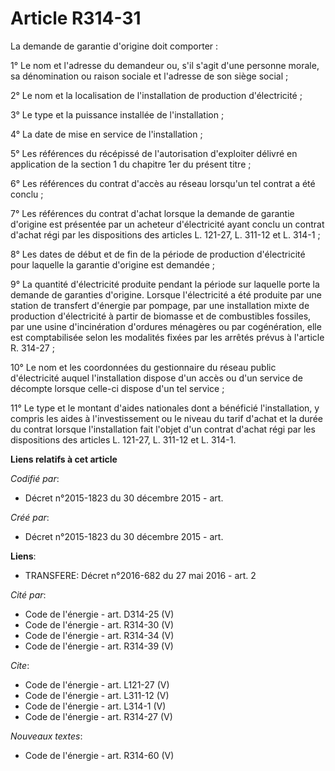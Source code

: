 # Article R314-31

La demande de garantie d'origine doit comporter : 

1° Le nom et l'adresse du demandeur ou, s'il s'agit d'une personne morale, sa dénomination ou raison sociale et l'adresse de
son siège social ; 

2° Le nom et la localisation de l'installation de production d'électricité ; 

3° Le type et la puissance installée de l'installation ; 

4° La date de mise en service de l'installation ; 

5° Les références du récépissé de l'autorisation d'exploiter délivré en application de la section 1 du chapitre 1er du
présent titre ; 

6° Les références du contrat d'accès au réseau lorsqu'un tel contrat a été conclu ; 

7° Les références du contrat d'achat lorsque la demande de garantie d'origine est présentée par un acheteur d'électricité
ayant conclu un contrat d'achat régi par les dispositions des articles L. 121-27, L. 311-12 et L. 314-1 ; 

8° Les dates de début et de fin de la période de production d'électricité pour laquelle la garantie d'origine est demandée ; 

9° La quantité d'électricité produite pendant la période sur laquelle porte la demande de garanties d'origine. Lorsque
l'électricité a été produite par une station de transfert d'énergie par pompage, par une installation mixte de production
d'électricité à partir de biomasse et de combustibles fossiles, par une usine d'incinération d'ordures ménagères ou par
cogénération, elle est comptabilisée selon les modalités fixées par les arrêtés prévus à l'article R. 314-27 ; 

10° Le nom et les coordonnées du gestionnaire du réseau public d'électricité auquel l'installation dispose d'un accès ou d'un
service de décompte lorsque celle-ci dispose d'un tel service ; 

11° Le type et le montant d'aides nationales dont a bénéficié l'installation, y compris les aides à l'investissement ou le
niveau du tarif d'achat et la durée du contrat lorsque l'installation fait l'objet d'un contrat d'achat régi par les
dispositions des articles L. 121-27, L. 311-12 et L. 314-1.

**Liens relatifs à cet article**

_Codifié par_:

  - Décret n°2015-1823 du 30 décembre 2015 - art.

_Créé par_:

  - Décret n°2015-1823 du 30 décembre 2015 - art.

**Liens**:

  - TRANSFERE: Décret n°2016-682 du 27 mai 2016 - art. 2

_Cité par_:

  - Code de l'énergie - art. D314-25 (V)
  - Code de l'énergie - art. R314-30 (V)
  - Code de l'énergie - art. R314-34 (V)
  - Code de l'énergie - art. R314-39 (V)

_Cite_:

  - Code de l'énergie - art. L121-27 (V)
  - Code de l'énergie - art. L311-12 (V)
  - Code de l'énergie - art. L314-1 (V)
  - Code de l'énergie - art. R314-27 (V)

_Nouveaux textes_:

  - Code de l'énergie - art. R314-60 (V)
